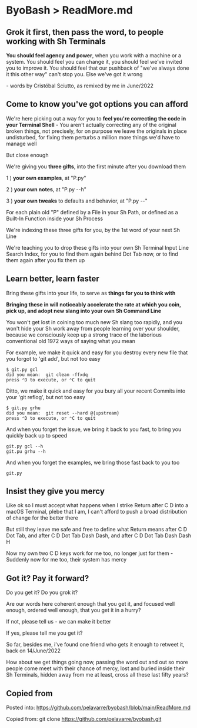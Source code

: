 # ByoBash > ReadMore.md

## Grok it first, then pass the word, to people working with Sh Terminals

**You should feel agency and power**, when you work with a machine or a system.
You should feel you can change it, you should feel we've invited you to improve it.
You should feel that our pushback of "we've always done it this other way" can't stop you.
Else we've got it wrong

\- words by Cristóbal Sciutto, as remixed by me in June/2022

## Come to know you've got options you can afford

We're here picking out a way for you to **feel you're correcting the code in your Terminal Shell** - You aren't actually correcting any of the original broken things, not precisely, for on purpose we leave the originals in place undisturbed, for fixing them perturbs a million more things we'd have to manage well

But close enough

We're giving you **three gifts**, into the first minute after you download them

1 ) **your own examples**, at "P.py"

2 ) **your own notes**, at "P.py --h"

3 ) **your own tweaks** to defaults and behavior, at "P.py --"

For each plain old "P" defined by a File in your Sh Path, or defined as a Built-In Function inside your Sh Process

We're indexing these three gifts for you, by the 1st word of your next Sh Line

We're teaching you to drop these gifts into your own Sh Terminal Input Line Search Index, for you to find them again behind Dot Tab now, or to find them again after you fix them up

## Learn better, learn faster

Bring these gifts into your life, to serve as **things for you to think with**

**Bringing these in will noticeably accelerate the rate at which
you coin, pick up, and adopt new slang into your own Sh Command Line**

You won't get lost in coining too much new Sh slang too rapidly, and
you won't hide your Sh work away from people learning over your shoulder,
because we consciously keep up a strong trace of the laborious conventional old 1972 ways of saying what you mean

For example,
we make it quick and easy for you destroy every new file that you forgot to 'git add',
but not too easy

    $ git.py gcl
    did you mean:  git clean -ffxdq
    press ⌃D to execute, or ⌃C to quit

Ditto,
we make it quick and easy for you bury all your recent Commits into your 'git reflog',
but not too easy

    $ git.py grhu
    did you mean:  git reset --hard @{upstream}
    press ⌃D to execute, or ⌃C to quit

And when you forget the issue, we bring it back to you fast,
to bring you quickly back up to speed

    git.py gcl --h
    git.pu grhu --h

And when you forget the examples, we bring those fast back to you too

    git.py

## Insist they give you mercy

Like ok so I must accept what happens when I strike Return after C D into a macOS Terminal,
plebe that I am, I can't afford to push a broad distribution of change for the better there

But still they leave me safe and free to define what Return means after C D Dot Tab, and
after C D Dot Tab Dash Dash, and
after C D Dot Tab Dash Dash H

Now my own two C D keys work for me too, no longer just for them - Suddenly now for me too, their system has mercy

## Got it? Pay it forward?

Do you get it? Do you grok it?

Are our words here coherent enough that you get it, and focused well enough, ordered well enough, that you get it in a hurry?

If not, please tell us - we can make it better

If yes, please tell me you get it?

So far, besides me, i've found one friend who gets it enough to retweet it, back on 14/June/2022

How about we get things going now, passing the word out and out so more people come meet with their chance of mercy,
lost and buried inside their Sh Terminals,
hidden away from me at least,
cross all these last fifty years?

## Copied from

Posted into:  https://github.com/pelavarre/byobash/blob/main/ReadMore.md

Copied from:  git clone https://github.com/pelavarre/byobash.git
